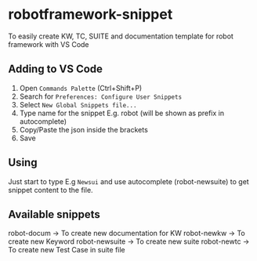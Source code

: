 # robotframework-snippet
To easily create KW, TC, SUITE and documentation template for robot framework with VS Code

## Adding to VS Code

1. Open `Commands Palette` (Ctrl+Shift+P)
2. Search for `Preferences: Configure User Snippets`
3. Select `New Global Snippets file...`
4. Type name for the snippet E.g. robot (will be shown as prefix in autocomplete)
5. Copy/Paste the json inside the brackets
6. Save

## Using
Just start to type E.g `Newsui` and use autocomplete (robot-newsuite) to get snippet content to the file.

## Available snippets
robot-docum -> To create new documentation for KW
robot-newkw -> To create new Keyword
robot-newsuite -> To create new suite
robot-newtc -> To create new Test Case in suite file

